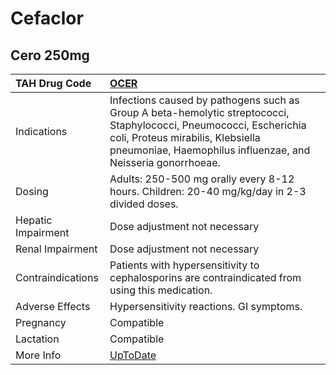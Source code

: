 # Cefaclor

## Cero 250mg

| TAH Drug Code      | [OCER](https://www.tahsda.org.tw/drugs/hissearch.php?drug_code=OCER)                                                                                                                                                   |
|:-------------------|:-----------------------------------------------------------------------------------------------------------------------------------------------------------------------------------------------------------------------|
| Indications        | Infections caused by pathogens such as Group A beta-hemolytic streptococci, Staphylococci, Pneumococci, Escherichia coli, Proteus mirabilis, Klebsiella pneumoniae, Haemophilus influenzae, and Neisseria gonorrhoeae. |
| Dosing             | Adults: 250-500 mg orally every 8-12 hours. Children: 20-40 mg/kg/day in 2-3 divided doses.                                                                                                                            |
| Hepatic Impairment | Dose adjustment not necessary                                                                                                                                                                                          |
| Renal Impairment   | Dose adjustment not necessary                                                                                                                                                                                          |
| Contraindications  | Patients with hypersensitivity to cephalosporins are contraindicated from using this medication.                                                                                                                       |
| Adverse Effects    | Hypersensitivity reactions. GI symptoms.                                                                                                                                                                               |
| Pregnancy          | Compatible                                                                                                                                                                                                             |
| Lactation          | Compatible                                                                                                                                                                                                             |
| More Info          | [UpToDate](https://www.uptodate.com/contents/cefaclor-drug-information)                                                                                                                                                |

